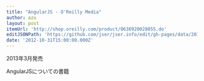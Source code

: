 ```yaml
---
title: "AngularJS - O'Reilly Media"
author: azu
layout: post
itemUrl: 'http://shop.oreilly.com/product/0636920028055.do'
editJSONPath: 'https://github.com/jser/jser.info/edit/gh-pages/data/2012/10/index.json'
date: '2012-10-31T15:00:00.000Z'
---
```

2013年3月発売

AngularJSについての書籍
